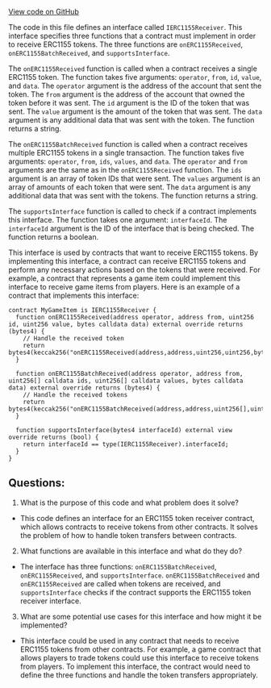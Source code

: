 [View code on GitHub](zoo-labs/zoo/blob/master/contracts/types/IERC1155Receiver.d.ts)

The code in this file defines an interface called `IERC1155Receiver`. This interface specifies three functions that a contract must implement in order to receive ERC1155 tokens. The three functions are `onERC1155Received`, `onERC1155BatchReceived`, and `supportsInterface`.

The `onERC1155Received` function is called when a contract receives a single ERC1155 token. The function takes five arguments: `operator`, `from`, `id`, `value`, and `data`. The `operator` argument is the address of the account that sent the token. The `from` argument is the address of the account that owned the token before it was sent. The `id` argument is the ID of the token that was sent. The `value` argument is the amount of the token that was sent. The `data` argument is any additional data that was sent with the token. The function returns a string.

The `onERC1155BatchReceived` function is called when a contract receives multiple ERC1155 tokens in a single transaction. The function takes five arguments: `operator`, `from`, `ids`, `values`, and `data`. The `operator` and `from` arguments are the same as in the `onERC1155Received` function. The `ids` argument is an array of token IDs that were sent. The `values` argument is an array of amounts of each token that were sent. The `data` argument is any additional data that was sent with the tokens. The function returns a string.

The `supportsInterface` function is called to check if a contract implements this interface. The function takes one argument: `interfaceId`. The `interfaceId` argument is the ID of the interface that is being checked. The function returns a boolean.

This interface is used by contracts that want to receive ERC1155 tokens. By implementing this interface, a contract can receive ERC1155 tokens and perform any necessary actions based on the tokens that were received. For example, a contract that represents a game item could implement this interface to receive game items from players. Here is an example of a contract that implements this interface:

```
contract MyGameItem is IERC1155Receiver {
  function onERC1155Received(address operator, address from, uint256 id, uint256 value, bytes calldata data) external override returns (bytes4) {
    // Handle the received token
    return bytes4(keccak256("onERC1155Received(address,address,uint256,uint256,bytes)"));
  }

  function onERC1155BatchReceived(address operator, address from, uint256[] calldata ids, uint256[] calldata values, bytes calldata data) external override returns (bytes4) {
    // Handle the received tokens
    return bytes4(keccak256("onERC1155BatchReceived(address,address,uint256[],uint256[],bytes)"));
  }

  function supportsInterface(bytes4 interfaceId) external view override returns (bool) {
    return interfaceId == type(IERC1155Receiver).interfaceId;
  }
}
```
## Questions: 
 1. What is the purpose of this code and what problem does it solve?
- This code defines an interface for an ERC1155 token receiver contract, which allows contracts to receive tokens from other contracts. It solves the problem of how to handle token transfers between contracts.

2. What functions are available in this interface and what do they do?
- The interface has three functions: `onERC1155BatchReceived`, `onERC1155Received`, and `supportsInterface`. `onERC1155BatchReceived` and `onERC1155Received` are called when tokens are received, and `supportsInterface` checks if the contract supports the ERC1155 token receiver interface.

3. What are some potential use cases for this interface and how might it be implemented?
- This interface could be used in any contract that needs to receive ERC1155 tokens from other contracts. For example, a game contract that allows players to trade tokens could use this interface to receive tokens from players. To implement this interface, the contract would need to define the three functions and handle the token transfers appropriately.